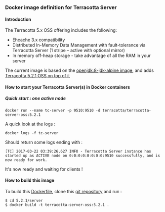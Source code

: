 ### Docker image definition for Terracotta Server

#### Introduction

The Terracotta 5.x OSS offering includes the following:

 *  Ehcache 3.x compatibility
 *  Distributed In-Memory Data Management with fault-tolerance via Terracotta Server (1 stripe – active with optional mirror)
 *  In memory off-heap storage - take advantage of all the RAM in your server

The current image is based on the [openjdk:8-jdk-alpine image](https://hub.docker.com/_/openjdk/), and adds [Terracotta 5.2.1 OSS on top of it](http://terracotta.org/downloads/open-source/catalog)

#### How to start your Terracotta Server(s) in Docker containers

##### Quick start : one active node

    docker run --name tc-server -p 9510:9510 -d terracotta/terracotta-server-oss:5.2.1

A quick look at the logs :

    docker logs -f tc-server

Should return some logs ending with :

    [TC] 2017-03-22 03:39:26,627 INFO - Terracotta Server instance has started up as ACTIVE node on 0:0:0:0:0:0:0:0:9510 successfully, and is now ready for work.

It's now ready and waiting for clients !

#### How to build this image

To build this [Dockerfile](https://github.com/Terracotta-OSS/docker/blob/master/5.2.1/server/Dockerfile), clone this [git repository](https://github.com/Terracotta-OSS/docker) and run :

    $ cd 5.2.1/server
    $ docker build -t terracotta-server-oss:5.2.1 .